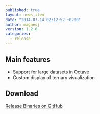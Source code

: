 ```yaml
---
published: true
layout: news_item
date: "2014-07-14 02:12:52 +0200"
author: magnesj
version: 1.2.0
categories: 
  - release
---
```


## Main features
- Support for large datasets in Octave
- Custom display of ternary visualization

## Download
[Release Binaries on GitHub](https://github.com/OPM/ResInsight/releases/tag/v1.2.0)

